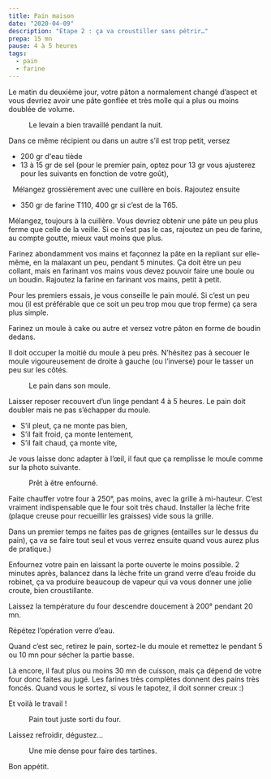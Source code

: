 ```yaml
---
title: Pain maison 
date: "2020-04-09"
description: "Etape 2 : ça va croustiller sans pétrir…"
prepa: 15 mn 
pause: 4 à 5 heures
tags:
  - pain
  - farine
---
```

Le matin du deuxième jour, votre pâton a normalement changé d’aspect et vous devriez avoir une pâte gonflée et très molle qui a plus ou moins doublée de volume.

<figure>
<img alt="" class="img-post" src="/paton_ok.jpeg">
<figcaption> Le levain a bien travaillé pendant la nuit.</figcaption>
</figure>

Dans ce même récipient ou dans un autre s’il est trop petit, versez

- 200 gr d'eau tiède
- 13 à 15 gr de sel (pour le premier pain, optez pour 13 gr vous ajusterez pour les suivants en fonction de votre goût),

 
Mélangez grossièrement avec une cuillère en bois.
Rajoutez ensuite
- 350 gr de farine T110, 400 gr si c’est de la T65.

Mélangez, toujours à la cuillère.
Vous devriez obtenir une pâte un peu plus ferme que celle de la veille.
Si ce n’est pas le cas, rajoutez un peu de farine, au compte goutte, mieux vaut moins que plus.

Farinez abondamment vos mains et façonnez la pâte en la repliant sur elle-même, en la malaxant un peu, pendant 5 minutes.
Ça doit être un peu collant, mais en farinant vos mains vous devez pouvoir faire une boule ou un boudin.
Rajoutez la farine en farinant vos mains, petit à petit.

Pour les premiers essais, je vous conseille le pain moulé.
Si c’est un peu mou (il est préférable que ce soit un peu trop mou que trop ferme) ça sera plus simple.

Farinez un moule à cake ou autre et versez votre pâton en forme de boudin dedans.

Il doit occuper la moitié du moule à peu près. N’hésitez pas à secouer le moule vigoureusement de droite à gauche (ou l’inverse) pour le tasser un peu sur les côtés.
<figure>
<img alt="" class="img-post" src="/moule.jpeg">
<figcaption> Le pain dans son moule.</figcaption>
</figure>

Laisser reposer recouvert d’un linge pendant 4 à 5 heures.
Le pain doit doubler mais ne pas s’échapper du moule.

- S’il pleut, ça ne monte pas bien,
- S’il fait froid, ça monte lentement,
- S’il fait chaud, ça monte vite,

Je vous laisse donc adapter à l’œil, il faut que ça remplisse le moule comme sur la photo suivante.
<figure>
<img alt="" class="img-post" src="/pret.jpeg">
<figcaption> Prêt à être enfourné.</figcaption>
</figure>

Faite chauffer votre four à 250°, pas moins, avec la grille à mi-hauteur.
C’est vraiment indispensable que le four soit très chaud.
Installer la lèche frite (plaque creuse pour recueillir les graisses) vide sous la grille.

Dans un premier temps ne faites pas de grignes (entailles sur le dessus du pain), ça va se faire tout seul et vous verrez ensuite quand vous aurez plus de pratique.)

Enfournez votre pain en laissant la porte ouverte le moins possible.
2 minutes après, balancez dans la lèche frite un grand verre d’eau froide du robinet, ça va produire beaucoup de vapeur qui va vous donner une jolie croute, bien croustillante.

Laissez la température du four descendre doucement à 200° pendant 20 mn.

Répétez l’opération verre d’eau.

Quand c’est sec, retirez le pain, sortez-le du moule et remettez le pendant 5 ou 10 mn pour sécher la partie basse.

Là encore, il faut plus ou moins 30 mn de cuisson, mais ça dépend de votre four donc faites au jugé.
Les farines très complètes donnent des pains très foncés.
Quand vous le sortez, si vous le tapotez, il doit sonner creux :)

Et voilà le travail !

<figure>
<img alt="" class="img-post" src="/pain_cuit.jpeg">
<figcaption> Pain tout juste sorti du four.</figcaption>
</figure>

Laissez refroidir, dégustez…

<figure>
<img alt="" class="img-post" src="/pain_coupe.jpeg">
<figcaption> Une mie dense pour faire des tartines.</figcaption>
</figure>

Bon appétit.